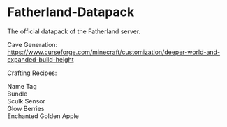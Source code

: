 # Fatherland-Datapack
The official datapack of the Fatherland server.

Cave Generation: https://www.curseforge.com/minecraft/customization/deeper-world-and-expanded-build-height

Crafting Recipes:

Name Tag<br />
Bundle<br />
Sculk Sensor<br />
Glow Berries<br />
Enchanted Golden Apple
